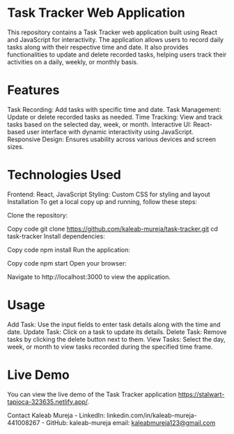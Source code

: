# Task Tracker Web Application
This repository contains a Task Tracker web application built using React and JavaScript for interactivity. The application allows users to record daily tasks along with their respective time and date. It also provides functionalities to update and delete recorded tasks, helping users track their activities on a daily, weekly, or monthly basis.

# Features
Task Recording: Add tasks with specific time and date.
Task Management: Update or delete recorded tasks as needed.
Time Tracking: View and track tasks based on the selected day, week, or month.
Interactive UI: React-based user interface with dynamic interactivity using JavaScript.
Responsive Design: Ensures usability across various devices and screen sizes.
# Technologies Used
Frontend: React, JavaScript
Styling: Custom CSS for styling and layout
Installation
To get a local copy up and running, follow these steps:

Clone the repository:

Copy code
git clone https://github.com/kaleab-mureja/task-tracker.git
cd task-tracker
Install dependencies:


Copy code
npm install
Run the application:


Copy code
npm start
Open your browser:

Navigate to http://localhost:3000 to view the application.

# Usage
Add Task: Use the input fields to enter task details along with the time and date.
Update Task: Click on a task to update its details.
Delete Task: Remove tasks by clicking the delete button next to them.
View Tasks: Select the day, week, or month to view tasks recorded during the specified time frame.
# Live Demo
You can view the live demo of the Task Tracker application https://stalwart-tapioca-323635.netlify.app/.


Contact
Kaleab Mureja - LinkedIn: linkedin.com/in/kaleab-mureja-441008267 - GitHub: kaleab-mureja email: kaleabmureja123@gmail.com
